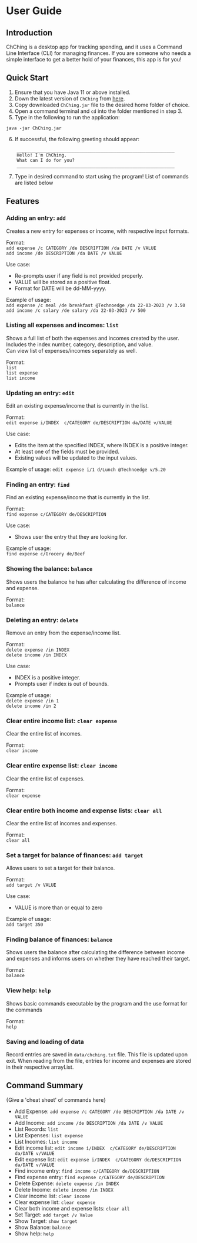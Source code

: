 # User Guide

## Introduction

ChChing is a desktop app for tracking spending, and it uses a Command Line Interface (CLI) for managing finances. If you are someone who needs a simple interface to get a better hold of your finances, this app is for you!

## Quick Start

1. Ensure that you have Java 11 or above installed.
2. Down the latest version of `ChChing` from [here](https://github.com/AY2223S2-CS2113-T12-1/tp/releases).
3. Copy downloaded `ChChing.jar` file to the desired home folder of choice.
4. Open a command terminal and `cd` into the folder mentioned in step 3.
5. Type in the following to run the application:
```
java -jar ChChing.jar
```
6. If successful, the following greeting should appear:
```
    ____________________________________________________________
    Hello! I'm ChChing.
    What can I do for you?
    ____________________________________________________________
```
7. Type in desired command to start using the program! List of commands are listed below

## Features

### Adding an entry: `add`
Creates a new entry for expenses or income, with respective input formats.

Format:
<br>`add expense /c CATEGORY /de DESCRIPTION /da DATE /v VALUE`
<br>`add income /de DESCRIPTION /da DATE /v VALUE`

Use case:
* Re-prompts user if any field is not provided properly.
* VALUE will be stored as a positive float.
* Format for DATE will be dd-MM-yyyy.

Example of usage:
<br>`add expense /c meal /de breakfast @Technoedge /da 22-03-2023 /v 3.50`
<br>`add income /c salary /de salary /da 22-03-2023 /v 500`

### Listing all expenses and incomes: `list`
Shows a full list of both the expenses and incomes created by the user. Includes the index number, category, description, and value.
<br> Can view list of expenses/incomes separately as well.

Format:
<br> `list`
<br> `list expense`
<br> `list income`

### Updating an entry: `edit`
Edit an existing expense/income that is currently in the list.

Format:
<br> `edit expense i/INDEX  c/CATEGORY de/DESCRIPTION da/DATE v/VALUE`


Use case:
* Edits the item at the specified INDEX, where INDEX is a positive integer.
* At least one of the fields must be provided.
* Existing values will be updated to the input values.

Example of usage:
`edit expense i/1 d/Lunch @Technoedge v/5.20`

### Finding an entry: `find`
Find an existing expense/income that is currently in the list.

Format:
<br> `find expense c/CATEGORY de/DESCRIPTION`

Use case:
* Shows user the entry that they are looking for.

Example of usage:
<br> `find expense c/Grocery de/Beef`
### Showing the balance: `balance`
Shows users the balance he has after calculating the difference of income and expense.

Format:
<br> `balance`

### Deleting an entry: `delete`
Remove an entry from the expense/income list.

Format:
<br> `delete expense /in INDEX`
<br> `delete income /in INDEX`

Use case:
* INDEX is a positive integer.
* Prompts user if index is out of bounds.

Example of usage:
<br>`delete expense /in 1`
<br>`delete income /in 2`

### Clear entire income list: `clear expense`
Clear the entire list of incomes.

Format:
<br> `clear income`

### Clear entire expense list: `clear income`
Clear the entire list of expenses.

Format:
<br> `clear expense`

### Clear entire both income and expense lists: `clear all`
Clear the entire list of incomes and expenses.

Format:
<br> `clear all`
### Set a target for balance of finances: `add target`
Allows users to set a target for their balance.

Format:
<br> `add target /v VALUE`

Use case:
* VALUE is more than or equal to zero

Example of usage:
<br> `add target 350`
### Finding balance of finances: `balance`
Shows users the balance after calculating the difference between income and expenses and informs users on whether they have reached their target.

Format:
<br> `balance`

### View help: `help`
Shows basic commands executable by the program and the use format for the commands

Format:
<br> `help`

### Saving and loading of data
Record entries are saved in `data/chching.txt` file. This file is updated upon exit. 
When reading from the file, entries for income and expenses are stored in their respective arrayList.

## Command Summary

{Give a 'cheat sheet' of commands here}

* Add Expense: `add expense /c CATEGORY /de DESCRIPTION /da DATE /v VALUE`
* Add Income: `add income /de DESCRIPTION /da DATE /v VALUE`
* List Records: `list`
* List Expenses: `list expense`
* List Incomes: `list income`
* Edit income list: `edit income i/INDEX  c/CATEGORY de/DESCRIPTION da/DATE v/VALUE`
* Edit expense list: `edit expense i/INDEX  c/CATEGORY de/DESCRIPTION da/DATE v/VALUE`
* Find income entry: `find income c/CATEGORY de/DESCRIPTION`
* Find expense entry: `find expense c/CATEGORY de/DESCRIPTION`
* Delete Expense: `delete expense /in INDEX`
* Delete Income: `delete income /in INDEX`
* Clear income list: `clear income`
* Clear expense list: `clear expense`
* Clear both income and expense lists: `clear all`
* Set Target: `add target /v Value`
* Show Target: `show target`
* Show Balance: `balance`
* Show help: `help`
